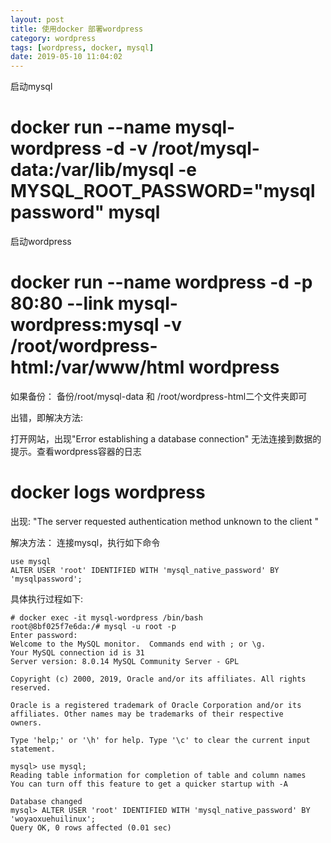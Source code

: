 ```yaml
---
layout: post
title: 使用docker 部署wordpress
category: wordpress
tags: [wordpress, docker, mysql]
date: 2019-05-10 11:04:02
---
```


启动mysql
# docker run --name mysql-wordpress -d -v /root/mysql-data:/var/lib/mysql -e MYSQL_ROOT_PASSWORD="mysqlpassword" mysql

启动wordpress
# docker run --name wordpress -d -p 80:80 --link mysql-wordpress:mysql -v /root/wordpress-html:/var/www/html wordpress


如果备份： 备份/root/mysql-data 和 /root/wordpress-html二个文件夹即可


出错，即解决方法:

打开网站，出现"Error establishing a database connection" 无法连接到数据的提示。查看wordpress容器的日志

# docker logs wordpress

出现: "The server requested authentication method unknown to the client "

解决方法： 连接mysql，执行如下命令

```
use mysql
ALTER USER 'root' IDENTIFIED WITH 'mysql_native_password' BY 'mysqlpassword';
```


具体执行过程如下:
```
# docker exec -it mysql-wordpress /bin/bash
root@8bf025f7e6da:/# mysql -u root -p 
Enter password: 
Welcome to the MySQL monitor.  Commands end with ; or \g.
Your MySQL connection id is 31
Server version: 8.0.14 MySQL Community Server - GPL

Copyright (c) 2000, 2019, Oracle and/or its affiliates. All rights reserved.

Oracle is a registered trademark of Oracle Corporation and/or its
affiliates. Other names may be trademarks of their respective
owners.

Type 'help;' or '\h' for help. Type '\c' to clear the current input statement.

mysql> use mysql;
Reading table information for completion of table and column names
You can turn off this feature to get a quicker startup with -A

Database changed
mysql> ALTER USER 'root' IDENTIFIED WITH 'mysql_native_password' BY 'woyaoxuehuilinux';
Query OK, 0 rows affected (0.01 sec)

```
